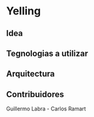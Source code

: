 # Yelling

## Idea

## Tegnologias a utilizar

## Arquitectura

## Contribuidores

Guillermo Labra - Carlos Ramart
 

